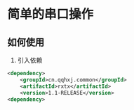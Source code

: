 # 简单的串口操作

## 如何使用
1. 引入依赖

```xml
<dependency>
    <groupId>cn.qqhxj.common</groupId>
    <artifactId>rxtx</artifactId>
    <version>1.1-RELEASE</version>
<dependency>
```



